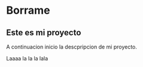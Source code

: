# Borrame

## Este es mi proyecto

A continuacion inicio la descpripcion de mi proyecto.


Laaaa la la la lala 